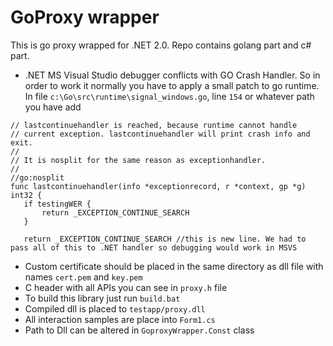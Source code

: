 # GoProxy wrapper
This is go proxy wrapped for .NET 2.0. Repo contains golang part and c# part. 

-  .NET MS Visual Studio debugger conflicts with GO Crash Handler. 
So in order to work it normally you have to apply a small patch to go runtime.
In file `c:\Go\src\runtime\signal_windows.go`, line `154` or whatever path you have add
 ```golang
 // lastcontinuehandler is reached, because runtime cannot handle
// current exception. lastcontinuehandler will print crash info and exit.
//
// It is nosplit for the same reason as exceptionhandler.
//
//go:nosplit
func lastcontinuehandler(info *exceptionrecord, r *context, gp *g) int32 {
	if testingWER {
		return _EXCEPTION_CONTINUE_SEARCH
	}

	return _EXCEPTION_CONTINUE_SEARCH //this is new line. We had to pass all of this to .NET handler so debugging would work in MSVS
 ```

- Custom certificate should be placed in the same directory as dll file with names `cert.pem` and `key.pem`
- C header with all APIs you can see in `proxy.h` file
- To build this library just run `build.bat`
- Compiled dll is placed to `testapp/proxy.dll`
- All interaction samples are place into `Form1.cs`
- Path to Dll can be altered in `GoproxyWrapper.Const` class